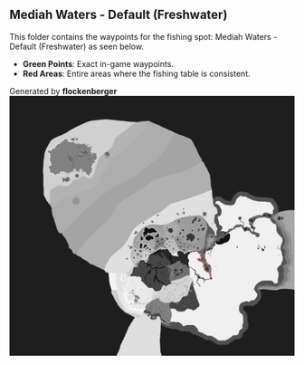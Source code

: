 ## Mediah Waters - Default (Freshwater)
This folder contains the waypoints for the fishing spot: Mediah Waters - Default (Freshwater) as seen below.

- **Green Points**: Exact in-game waypoints.
- **Red Areas**: Entire areas where the fishing table is consistent.

Generated by **flockenberger**
![Mediah Waters - Default (Freshwater)](./Preview.png?raw=true "Mediah Waters - Default (Freshwater)")